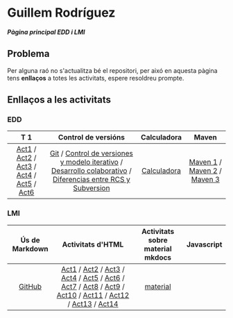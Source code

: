 # Guillem Rodríguez

***Pàgina principal EDD i LMI***

## Problema

Per alguna raó no s'actualitza bé el repositori, per aixó en aquesta pàgina tens **enllaços** a totes les activitats, espere resoldreu prompte.

## Enllaços a les activitats

### EDD

|T 1|Control de versións|Calculadora|Maven|
|:---:|:---:|:---:|:---:|
|[Act1](EDD/Tema_1/Act1.1.md) / [Act2](EDD/Tema_1/Act1.2.md) / [Act3](EDD/Tema_1/Act1.3.md) / [Act4](EDD/Tema_1/Act1.4.md) / [Act5](EDD/Tema_1/Act1.5.md) / [Act6](EDD/Tema_1/Act1.6.md)| [Git](EDD/ControlDeVersions/git.md) / [Control de versiones y modelo iterativo](EDD/RCAndSubversion/ControlDeVersionesYModeloIterativo.md) / [Desarrollo colaborativo](EDD/RCAndSubversion/DesarrolloColaborativo.md)   / [Diferencias entre RCS y Subversion](EDD/RCAndSubversion/DiferenciasEntreRCSYSubversion.md)|[Calculadora](EDD/calculadora/calculadora.md)| [Maven 1](EDD/maven/maven1.md) / [Maven 2](EDD/maven/maven2.md) / [Maven 3](EDD/maven/maven3.md)|

### LMI

|Ús de Markdown|Activitats d'HTML|Activitats sobre material mkdocs|Javascript|
|:---:|:---:|:---:|:---:|
|[GitHub](https://disnaking.github.io/devlog)|[Act1](LMI/Unidad2/Exercici1.html) / [Act2](LMI/Unidad2/Exercici2.html) / [Act3](LMI/Unidad2/Exercici3.html) / [Act4](LMI/Unidad2/Exercici4.html) / [Act5](LMI/Unidad2/Exercici5.html) / [Act6](LMI/Unidad2/Exercici6.html) / [Act7](LMI/Unidad2/Exercici7.html) / [Act8](LMI/Unidad2/Exercici8.html) / [Act9](LMI/Unidad2/Exercici9.html) / [Act10](LMI/Unidad2/Exercici10.html) / [Act11](LMI/Unidad2/Exercici11.html) / [Act12](LMI/Unidad2/Exercici12.html) / [Act13](LMI/Unidad2/Exercici12.html) / [Act14](LMI/Unidad2/Exercici14.html)|[material](overrides/main.html)||

